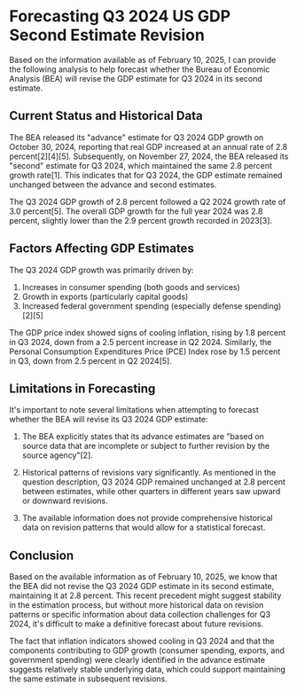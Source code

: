 # Forecasting Q3 2024 US GDP Second Estimate Revision

Based on the information available as of February 10, 2025, I can provide the following analysis to help forecast whether the Bureau of Economic Analysis (BEA) will revise the GDP estimate for Q3 2024 in its second estimate.

## Current Status and Historical Data

The BEA released its "advance" estimate for Q3 2024 GDP growth on October 30, 2024, reporting that real GDP increased at an annual rate of 2.8 percent[2][4][5]. Subsequently, on November 27, 2024, the BEA released its "second" estimate for Q3 2024, which maintained the same 2.8 percent growth rate[1]. This indicates that for Q3 2024, the GDP estimate remained unchanged between the advance and second estimates.

The Q3 2024 GDP growth of 2.8 percent followed a Q2 2024 growth rate of 3.0 percent[5]. The overall GDP growth for the full year 2024 was 2.8 percent, slightly lower than the 2.9 percent growth recorded in 2023[3].

## Factors Affecting GDP Estimates

The Q3 2024 GDP growth was primarily driven by:

1. Increases in consumer spending (both goods and services)
2. Growth in exports (particularly capital goods)
3. Increased federal government spending (especially defense spending)[2][5]

The GDP price index showed signs of cooling inflation, rising by 1.8 percent in Q3 2024, down from a 2.5 percent increase in Q2 2024. Similarly, the Personal Consumption Expenditures Price (PCE) Index rose by 1.5 percent in Q3, down from 2.5 percent in Q2 2024[5].

## Limitations in Forecasting

It's important to note several limitations when attempting to forecast whether the BEA will revise its Q3 2024 GDP estimate:

1. The BEA explicitly states that its advance estimates are "based on source data that are incomplete or subject to further revision by the source agency"[2].

2. Historical patterns of revisions vary significantly. As mentioned in the question description, Q3 2024 GDP remained unchanged at 2.8 percent between estimates, while other quarters in different years saw upward or downward revisions.

3. The available information does not provide comprehensive historical data on revision patterns that would allow for a statistical forecast.

## Conclusion

Based on the available information as of February 10, 2025, we know that the BEA did not revise the Q3 2024 GDP estimate in its second estimate, maintaining it at 2.8 percent. This recent precedent might suggest stability in the estimation process, but without more historical data on revision patterns or specific information about data collection challenges for Q3 2024, it's difficult to make a definitive forecast about future revisions.

The fact that inflation indicators showed cooling in Q3 2024 and that the components contributing to GDP growth (consumer spending, exports, and government spending) were clearly identified in the advance estimate suggests relatively stable underlying data, which could support maintaining the same estimate in subsequent revisions.